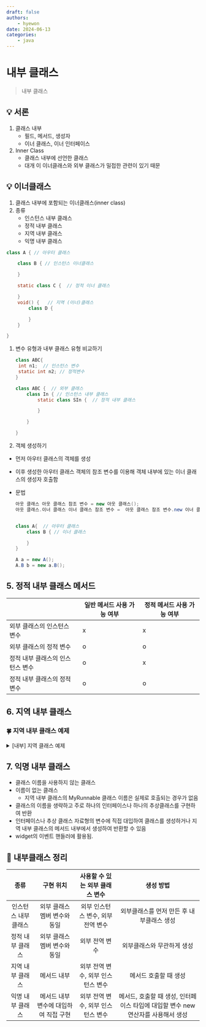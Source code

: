 ```yaml
---
draft: false
authors:
    - hyewon
date: 2024-06-13
categories:
    - java
---
```


# 내부 클래스

> 내부 클래스

<!-- more -->

## 💡 서론

1. 클래스 내부
    - 필드, 메서드, 생성자
    - 이너 클래스, 이너 인터페이스
2. Inner Class
    - 클래스 내부에 선언한 클래스
    - 대개 이 이너클래스와 외부 클래스가 밀접한 관련이 있기 때문

## 💡 이너클래스

1. 클래스 내부에 포함되는 이너클래스(inner class)
2. 종류
    - 인스턴스 내부 클래스
    - 정적 내부 클래스
    - 지역 내부 클래스
    - 익명 내부 클래스

```java
class A { // 아우터 클래스

    class B { // 인스턴스 이너클래스

    }

    static class C {  // 정적 이너 클래스

    }
    void() {   // 지역 (이너)클래스
        class D {

        }
    }

}
```

1. 변수 유형과 내부 클래스 유형 비교하기

    ```java
    class ABC{
     int n1;  // 인스턴스 변수
     static int n2; // 정적변수
    }

    class ABC {  // 외부 클래스
        class In { // 인스턴스 내부 클래스
            static class SIn {  // 정적 내부 클래스

            }

        }

    }
    ```

2. 객체 생성하기

-   먼저 아우터 클래스의 객체를 생성
-   이후 생성한 아우터 클래스 객체의 참조 변수를 이용해 객체 내부에 있는 이너 클래스의 생성자 호출함
-   문법

    ```java
    아웃 클래스 아웃 클래스 참조 변수 = new 아웃 클래스();
    아웃 클래스.이너 클래스 이너 클래스 참조 변수 =  아웃 클래스 참조 변수.new 이너 클래스();


    class A{  // 아우터 클래스
        class B { // 이너 클래스

        }
    }

    A a = new A();
    A.B b = new a.B();
    ```

## 5. 정적 내부 클래스 메서드

|                                  | 일반 메서드 사용 가능 여부 | 정적 메서드 사용 가능 여부 |
| -------------------------------- | -------------------------- | -------------------------- |
| 외부 클래스의 인스턴스 변수      | x                          | x                          |
| 외부 클래스의 정적 변수          | o                          | o                          |
| 정적 내부 클래스의 인스턴스 변수 | o                          | x                          |
| 정적 내부 클래스의 정적 변수     | o                          | o                          |

## 6. 지역 내부 클래스

### 🍀 지역 내부 클래스 예제

<details>
<summary> [내부] 지역 클래스 예제 </summary>

```java
package kr.co.kosta3;


class Outer {

	int outNum = 100;
	static int sNum = 200;

	Runnable getRunnable(int i ) {
		int num = 100;   // 지역 변수


		class MyRunnable implements Runnable {  // 로컬 이너 클래스

			int localNum = 10 ; // 지역 내부 클래스의 인스턴스 변수

			@Override
			public void run() {
				// i = 10; 매개변수는 상수로 바뀌므로 값을변경할 수 없음
				//num = 11; 지역변수는  상수로 바뀌므로 값을변경할 수 없음
				System.out.println("매개변수" + i);
				System.out.println("지역변수" + num);
				System.out.println("지역 내부 클래스의 인스턴스 변수" + localNum);
				System.out.println("외부 클래스의 인스턴스 변수" + outNum);
				System.out.println("외부 클래스의 정적 변수"  + sNum);
			}
		}
		return new MyRunnable();
	}
}

public class localInnerTest {

	public static void main(String[] args) {

		 Outer outer = new Outer();
		 Runnable runnable = outer.getRunnable(100); // 메서드 호출
		 runnable.run();
	}
}

```

```bash
매개변수100
지역변수100
지역 내부 클래스의 인스턴스 변수10
외부 클래스의 인스턴스 변수100
외부 클래스의 정적 변수200
```

</details>

## 7. 익명 내부 클래스

-   클래스 이름을 사용하지 않는 클래스
-   이름이 없는 클래스
    -   지역 내부 클래스의 MyRunnable 클래스 이름은 실제로 호출되는 경우가 없음
-   클래스의 이름을 생략하고 주로 하나의 인터페이스나 하나의 추상클래스를 구현하여 반환
-   인터페이스나 추상 클래스 자료형의 변수에 직접 대입하여 클래스를 생성하거나 지역 내부 클래스의 메서드 내부에서 생성하여 반환할 수 있음
-   widget의 이벤트 핸들러에 활용됨.

## 📌 내부클래스 정리

|         종류         |               구현 위치               |  사용할 수 있는 외부 클래스 변수   |                                    생성 방법                                     |
| :------------------: | :-----------------------------------: | :--------------------------------: | :------------------------------------------------------------------------------: |
| 인스턴스 내부 클래스 |     외부 클래스 멤버 변수와 동일      | 외부 인스턴스 변수, 외부 전역 변수 |                    외부클래스를 먼저 만든 후 내부클래스 생성                     |
|   정적 내부 클래스   |     외부 클래스 멤버 변수와 동일      |           외부 전역 변수           |                            외부클래스와 무관하게 생성                            |
|   지역 내부 클래스   |              메서드 내부              | 외부 전역 변수, 외부 인스턴스 변수 |                              메서드 호출할 때 생성                               |
|   익명 내부 클래스   | 메서드 내부 변수에 대입하여 직접 구현 | 외부 전역 변수, 외부 인스턴스 변수 | 메서드, 호출할 때 생성, 인터페이스 타입에 대입할 변수 new 연산자를 사용해서 생성 |
